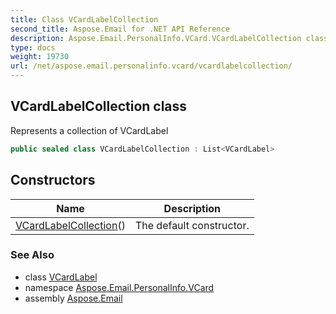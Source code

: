 ```yaml
---
title: Class VCardLabelCollection
second_title: Aspose.Email for .NET API Reference
description: Aspose.Email.PersonalInfo.VCard.VCardLabelCollection class. Represents a collection of VCardLabel
type: docs
weight: 19730
url: /net/aspose.email.personalinfo.vcard/vcardlabelcollection/
---
```

## VCardLabelCollection class

Represents a collection of VCardLabel

```csharp
public sealed class VCardLabelCollection : List<VCardLabel>
```

## Constructors

| Name | Description |
| --- | --- |
| [VCardLabelCollection](vcardlabelcollection/)() | The default constructor. |

### See Also

* class [VCardLabel](../vcardlabel/)
* namespace [Aspose.Email.PersonalInfo.VCard](../../aspose.email.personalinfo.vcard/)
* assembly [Aspose.Email](../../)


